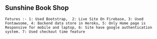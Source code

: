 

## Sunshine Book Shop
``
Fetures :-
1: Used Bootstrap, 
2: Live Site On Firebase,
3: Used Fontawsome,
4: Backend data store in Heroku,
5: Only Home page is Responsive for mobile and laptop,
6: Site have google authentication system.
7: Used checkout time feature 
``

